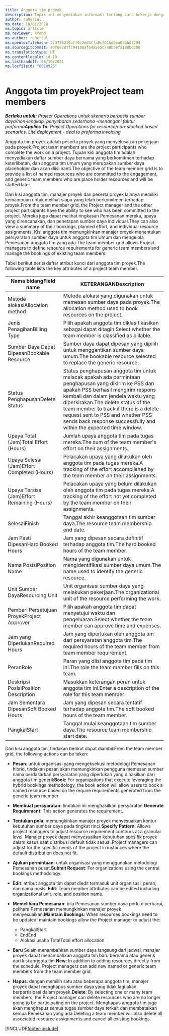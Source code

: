 ```yaml
---
title: Anggota tim proyek
description: Topik ini menyediakan informasi tentang cara bekerja dengan informasi anggota tim proyek, atribut, dan penjadwalan.
author: ruhercul
ms.date: 10/01/2020
ms.topic: article
ms.reviewer: kfend
ms.author: ruhercul
ms.openlocfilehash: 273736219aff9c2ed4ffa8cf616d6ea656bd7294
ms.sourcegitcommit: 40f68387f594180af64a5e5c748b6efa188bd300
ms.translationtype: HT
ms.contentlocale: id-ID
ms.lasthandoff: 05/10/2021
ms.locfileid: "6010925"
---
```

# <a name="project-team-members"></a><span data-ttu-id="b7662-103">Anggota tim proyek</span><span class="sxs-lookup"><span data-stu-id="b7662-103">Project team members</span></span>

<span data-ttu-id="b7662-104">_**Berlaku untuk:** Project Operations untuk skenario berbasis sumber daya/non-lengkap, penyebaran sederhana -menangani faktur proforma_</span><span class="sxs-lookup"><span data-stu-id="b7662-104">_**Applies To:** Project Operations for resource/non-stocked based scenarios, Lite deployment - deal to proforma invoicing_</span></span>

<span data-ttu-id="b7662-105">Anggota tim proyek adalah peserta proyek yang menyelesaikan pekerjaan pada proyek.</span><span class="sxs-lookup"><span data-stu-id="b7662-105">Project team members are the project participants who complete the work on a project.</span></span> <span data-ttu-id="b7662-106">Tujuan kisi anggota tim adalah menyediakan daftar sumber daya bernama yang berkomitmen terhadap keterlibatan, dan anggota tim umum yang merupakan sumber daya placeholder dan akan diisi nanti.</span><span class="sxs-lookup"><span data-stu-id="b7662-106">The objective of the team member grid is to provide a list of named resources who are committed to the engagement, and generic team members who are place holder resources and will be staffed later.</span></span>

<span data-ttu-id="b7662-107">Dari kisi anggota tim, manajer proyek dan peserta proyek lainnya memiliki kemampuan untuk melihat siapa yang telah berkomitmen terhadap proyek.</span><span class="sxs-lookup"><span data-stu-id="b7662-107">From the team member grid, the Project manager and the other project participants have the ability to see who has been committed to the project.</span></span> <span data-ttu-id="b7662-108">Mereka juga dapat melihat ringkasan Pemesanan mereka, upaya yang direncanakan, dan penetapan sumber daya individual.</span><span class="sxs-lookup"><span data-stu-id="b7662-108">They can also view a summary of their bookings, planned effort, and individual resource assignments.</span></span> <span data-ttu-id="b7662-109">Kisi anggota tim memungkinkan manajer proyek menentukan persyaratan sumber daya untuk anggota tim Umum dan mengelola Pemesanan anggota tim yang ada.</span><span class="sxs-lookup"><span data-stu-id="b7662-109">The team member grid allows Project managers to define resource requirements for generic team members and manage the bookings of existing team members.</span></span>

<span data-ttu-id="b7662-110">Tabel berikut berisi daftar atribut kunci dari anggota tim proyek.</span><span class="sxs-lookup"><span data-stu-id="b7662-110">The following table lists the key attributes of a project team member.</span></span>

| <span data-ttu-id="b7662-111">Nama bidang</span><span class="sxs-lookup"><span data-stu-id="b7662-111">Field name</span></span>          | <span data-ttu-id="b7662-112">KETERANGAN</span><span class="sxs-lookup"><span data-stu-id="b7662-112">Description</span></span>                                                                                                                                                                  |
|--------------------------|-----------------------------------------------------------------------------------------------------------------------------------------------------------------------------------|
| <span data-ttu-id="b7662-113">Metode alokasi</span><span class="sxs-lookup"><span data-stu-id="b7662-113">Allocation method</span></span>        | <span data-ttu-id="b7662-114">Metode alokasi yang digunakan untuk memesan sumber daya pada proyek.</span><span class="sxs-lookup"><span data-stu-id="b7662-114">The allocation method used to book resources on the project.</span></span>                                                                         |
| <span data-ttu-id="b7662-115">Jenis Penagihan</span><span class="sxs-lookup"><span data-stu-id="b7662-115">Billing Type</span></span>             | <span data-ttu-id="b7662-116">Pilih apakah anggota tim diklasifikasikan sebagai dapat ditagih.</span><span class="sxs-lookup"><span data-stu-id="b7662-116">Select whether the team member is classified as billable.</span></span>                                                                                                                                       |
| <span data-ttu-id="b7662-117">Sumber Daya Dapat Dipesan</span><span class="sxs-lookup"><span data-stu-id="b7662-117">Bookable Resource</span></span>        | <span data-ttu-id="b7662-118">Sumber daya dapat dipesan yang dipilih untuk menggantikan sumber daya umum.</span><span class="sxs-lookup"><span data-stu-id="b7662-118">The bookable resource selected to replace the generic resource.</span></span>                                                                                                                   |
| <span data-ttu-id="b7662-119">Status Penghapusan</span><span class="sxs-lookup"><span data-stu-id="b7662-119">Delete Status</span></span>            | <span data-ttu-id="b7662-120">Status penghapusan anggota tim untuk melacak apakah ada permintaan penghapusan yang dikirim ke PSS dan apakah PSS berhasil mengirim respons kembali dan dalam jendela waktu yang diperkirakan.</span><span class="sxs-lookup"><span data-stu-id="b7662-120">The delete status of the team member to track if there is a delete request sent to PSS and whether PSS sends back response successfully and within the expected time window.</span></span> |
| <span data-ttu-id="b7662-121">Upaya Total (Jam)</span><span class="sxs-lookup"><span data-stu-id="b7662-121">Total Effort (Hours)</span></span>     | <span data-ttu-id="b7662-122">Jumlah upaya anggota tim pada tugas mereka.</span><span class="sxs-lookup"><span data-stu-id="b7662-122">The sum of the team member's effort on their assignments.</span></span>                                                                                                                         |
| <span data-ttu-id="b7662-123">Upaya Selesai (Jam)</span><span class="sxs-lookup"><span data-stu-id="b7662-123">Effort Completed (Hours)</span></span> | <span data-ttu-id="b7662-124">Pelacakan upaya yang dilakukan oleh anggota tim pada tugas mereka.</span><span class="sxs-lookup"><span data-stu-id="b7662-124">A tracking of the effort accomplished by the team member on their assignments.</span></span>                                                                                           |
| <span data-ttu-id="b7662-125">Upaya Tersisa (Jam)</span><span class="sxs-lookup"><span data-stu-id="b7662-125">Effort Remaining (Hours)</span></span> | <span data-ttu-id="b7662-126">Pelacakan upaya yang belum dilakukan oleh anggota tim pada tugas mereka.</span><span class="sxs-lookup"><span data-stu-id="b7662-126">A tracking of the effort not yet completed by the team member on their assignments.</span></span>                                                                                    |
| <span data-ttu-id="b7662-127">Selesai</span><span class="sxs-lookup"><span data-stu-id="b7662-127">Finish</span></span>                   | <span data-ttu-id="b7662-128">Tanggal akhir keanggotaan tim sumber daya.</span><span class="sxs-lookup"><span data-stu-id="b7662-128">The resource team membership end date.</span></span>                                                                                                                                            |
| <span data-ttu-id="b7662-129">Jam Pasti Dipesan</span><span class="sxs-lookup"><span data-stu-id="b7662-129">Hard Booked Hours</span></span>        | <span data-ttu-id="b7662-130">Jam yang dipesan secara definitif terhadap anggota tim.</span><span class="sxs-lookup"><span data-stu-id="b7662-130">The hard booked hours of the team member.</span></span>                                                                                                                                                                |
| <span data-ttu-id="b7662-131">Nama Posisi</span><span class="sxs-lookup"><span data-stu-id="b7662-131">Position Name</span></span>            | <span data-ttu-id="b7662-132">Nama yang digunakan untuk mengidentifikasi sumber daya umum.</span><span class="sxs-lookup"><span data-stu-id="b7662-132">The name used to identify the generic resource.</span></span>                                                                                                                                   |
| <span data-ttu-id="b7662-133">Unit Sumber Daya</span><span class="sxs-lookup"><span data-stu-id="b7662-133">Resourcing Unit</span></span>          | <span data-ttu-id="b7662-134">Unit organisasi sumber daya yang melakukan pekerjaan.</span><span class="sxs-lookup"><span data-stu-id="b7662-134">The organizational unit of the resource performing the work.</span></span>                                                                                                                      |
| <span data-ttu-id="b7662-135">Pemberi Persetujuan Proyek</span><span class="sxs-lookup"><span data-stu-id="b7662-135">Project Approver</span></span>         | <span data-ttu-id="b7662-136">Pilih apakah anggota tim dapat menyetujui waktu dan pengeluaran.</span><span class="sxs-lookup"><span data-stu-id="b7662-136">Select whether the team member can approve time and expenses.</span></span>                                                                                                                     |
| <span data-ttu-id="b7662-137">Jam yang Diperlukan</span><span class="sxs-lookup"><span data-stu-id="b7662-137">Required Hours</span></span>           | <span data-ttu-id="b7662-138">Jam yang diperlukan oleh anggota tim dari persyaratan anggota tim.</span><span class="sxs-lookup"><span data-stu-id="b7662-138">The required hours of the team member from team member requirement.</span></span>                                                                                                                       |
| <span data-ttu-id="b7662-139">Peran</span><span class="sxs-lookup"><span data-stu-id="b7662-139">Role</span></span>                     | <span data-ttu-id="b7662-140">Peran yang diisi anggota tim pada tim ini.</span><span class="sxs-lookup"><span data-stu-id="b7662-140">The role the team member fills on this team.</span></span>                                                                                                                                |
| <span data-ttu-id="b7662-141">Deskripsi Posisi</span><span class="sxs-lookup"><span data-stu-id="b7662-141">Position Description</span></span>     | <span data-ttu-id="b7662-142">Masukkan keterangan peran untuk anggota tim ini.</span><span class="sxs-lookup"><span data-stu-id="b7662-142">Enter a description of the role for this team member.</span></span>                                                                                                                             |
| <span data-ttu-id="b7662-143">Jam Sementara Dipesan</span><span class="sxs-lookup"><span data-stu-id="b7662-143">Soft Booked Hours</span></span>        | <span data-ttu-id="b7662-144">Jam yang dipesan secara tentatif terhadap anggota tim.</span><span class="sxs-lookup"><span data-stu-id="b7662-144">The soft booked hours of the team member.</span></span>                                                                                                                                                                 |
| <span data-ttu-id="b7662-145">Pangkal</span><span class="sxs-lookup"><span data-stu-id="b7662-145">Start</span></span>                    | <span data-ttu-id="b7662-146">Tanggal mulai keanggotaan tim sumber daya.</span><span class="sxs-lookup"><span data-stu-id="b7662-146">The resource team membership start date.</span></span>                                                                                                                                          |

<span data-ttu-id="b7662-147">Dari kisi anggota tim, tindakan berikut dapat diambil:</span><span class="sxs-lookup"><span data-stu-id="b7662-147">From the team member grid, the following actions can be taken:</span></span>

- <span data-ttu-id="b7662-148">**Pesan**: untuk organisasi yang mengeksekusi metodologi Pemesanan hibrid, tindakan pesan akan memungkinkan pengguna memesan sumber nama berdasarkan persyaratan yang diperlukan yang dihasilkan dari anggota tim generik</span><span class="sxs-lookup"><span data-stu-id="b7662-148">**Book**: For organizations that execute leveraging the hybrid bookings methodology, the book action will allow users to book a named resource based on the require requirements generated from the generic team member</span></span>
- <span data-ttu-id="b7662-149">**Membuat persyaratan**: tindakan ini menghasilkan persyaratan.</span><span class="sxs-lookup"><span data-stu-id="b7662-149">**Generate Requirement**: This action generates the requirement.</span></span>
- <span data-ttu-id="b7662-150">**Tentukan pola**: memungkinkan manajer proyek menyesuaikan kontur kebutuhan sumber daya pada tingkat rinci.</span><span class="sxs-lookup"><span data-stu-id="b7662-150">**Specify Pattern**: Allows project managers to adjust resource requirement contours at a granular level.</span></span> <span data-ttu-id="b7662-151">Manajer proyek dapat menyesuaikan kebutuhan spesifik proyek dalam kasus saat distribusi default tidak sesuai.</span><span class="sxs-lookup"><span data-stu-id="b7662-151">Project managers can adjust for the specific needs of the project in instances where the default distribution does not fit.</span></span>
- <span data-ttu-id="b7662-152">**Ajukan permintaan**: untuk organisasi yang menggunakan metodologi Pemesanan pusat.</span><span class="sxs-lookup"><span data-stu-id="b7662-152">**Submit Request**: For organizations using the central bookings methodology.</span></span>
- <span data-ttu-id="b7662-153">**Edit**: atribut anggota tim dapat diedit termasuk unit organisasi, peran, dan nama posisi.</span><span class="sxs-lookup"><span data-stu-id="b7662-153">**Edit**: Team member attributes can be edited including organizational unit, role, and position name.</span></span>
- <span data-ttu-id="b7662-154">**Memelihara Pemesanan**: bila Pemesanan sumber daya perlu diperbarui, pelihara Pemesanan memungkinkan manajer proyek menyesuaikan:</span><span class="sxs-lookup"><span data-stu-id="b7662-154">**Maintain Bookings**: When resources bookings need to be updated, maintain bookings allow the Project manager to adjust the:</span></span>

    - <span data-ttu-id="b7662-155">Pangkal</span><span class="sxs-lookup"><span data-stu-id="b7662-155">Start</span></span>
    - <span data-ttu-id="b7662-156">End</span><span class="sxs-lookup"><span data-stu-id="b7662-156">End</span></span>
    - <span data-ttu-id="b7662-157">Alokasi usaha Total</span><span class="sxs-lookup"><span data-stu-id="b7662-157">Total effort allocation</span></span>

- <span data-ttu-id="b7662-158">**Baru** Selain menambahkan sumber daya langsung dari jadwal, manajer proyek dapat menambahkan anggota tim baru bernama atau generik dari kisi anggota tim.</span><span class="sxs-lookup"><span data-stu-id="b7662-158">**New**: In addition to adding resources directly from the schedule, Project managers can add new named or generic team members from the team member grid.</span></span>
- <span data-ttu-id="b7662-159">**Hapus**: dengan memilih satu atau beberapa anggota tim, manajer proyek dapat menghapus sumber daya yang tidak lagi akan berpartisipasi dalam proyek.</span><span class="sxs-lookup"><span data-stu-id="b7662-159">**Delete**: By selecting one or many team members, the Project manager can delete resources who are no longer going to be participating on the project.</span></span> <span data-ttu-id="b7662-160">Menghapus anggota tim juga akan menghapus semua tugas sumber daya terkait dan membatalkan semua Pemesanan yang ada.</span><span class="sxs-lookup"><span data-stu-id="b7662-160">Deleting a team member will also delete all associated resource assignments and  cancel all existing bookings.</span></span>


[!INCLUDE[footer-include](../includes/footer-banner.md)]